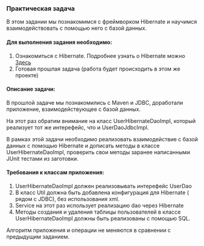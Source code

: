 ### Практическая задача
В этом задании мы познакомимся с фреймворком Hibernate и научимся взаимодействовать с помощью него с базой данных.

#### Для выполнения задания необходимо:

1. Ознакомиться с Hibernate. Подробнее узнать о Hibernate можно [Здесь](https://hibernate.org/orm/)
2. Готовая прошлая задача (работа будет происходить в этом же проекте)

#### Описание задачи:

В прошлой задаче мы познакомились с Maven и JDBC, доработали приложение, взаимодействующее с базой данных.

На этот раз обратим внимание на класс UserHibernateDaoImpl, который реализует тот же интерефейс, что и UserDaoJdbcImpl.

В рамках этой задачи необходимо реализовать взаимодействие с базой данных с помощью Hibernate и дописать методы в классе UserHibernateDaoImpl, проверить свои методы заранее написанными JUnit тестами из заготовки.

#### Требования к классам приложения:

1. UserHibernateDaoImpl должен реализовывать интерефейс UserDao
2. В класс Util должна быть добавлена конфигурация для Hibernate ( рядом с JDBC), без использования xml.
3. Service на этот раз использует реализацию dao через Hibernate
4. Методы создания и удаления таблицы пользователей в классе UserHibernateDaoImpl должны быть реализованы с помощью SQL.


Алгоритм приложения и операции не меняются в сравнении с предыдущим заданием.